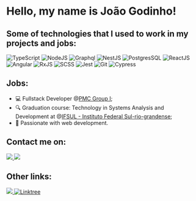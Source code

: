 # Hello, my name is João Godinho!

## Some of technologies that I used to work in my projects and jobs:
![TypeScript](https://img.shields.io/badge/TypeScript-007ACC?style=for-the-badge&logo=typescript&logoColor=white)
![NodeJS](https://img.shields.io/badge/Node.js-339933?style=for-the-badge&logo=nodedotjs&logoColor=white)
![Graphql](https://img.shields.io/badge/Graphql-e535ab?style=for-the-badge&logo=graphql&logoColor=white)
![NestJS](https://img.shields.io/badge/nestjs-%23E0234E.svg?style=for-the-badge&logo=nestjs&logoColor=white)
![PostgresSQL](https://img.shields.io/badge/PostgreSQL-316192?style=for-the-badge&logo=postgresql&logoColor=white)
![ReactJS](https://img.shields.io/badge/React-20232A?style=for-the-badge&logo=react&logoColor=61DAFB)
![Angular](https://img.shields.io/badge/Angular-DD0031?style=for-the-badge&logo=angular&logoColor=white)
![RxJS](https://img.shields.io/badge/rxjs-%23B7178C.svg?style=for-the-badge&logo=reactivex&logoColor=white)
![SCSS](https://img.shields.io/badge/Sass-CC6699?style=for-the-badge&logo=sass&logoColor=white)
![Jest](https://img.shields.io/badge/Jest-C21325?style=for-the-badge&logo=jest&logoColor=white)
![Git](https://img.shields.io/badge/Git-F05032?style=for-the-badge&logo=git&logoColor=white)
![Cypress](https://img.shields.io/badge/Cypress-F05032?style=for-the-badge&logo=cypress&logoColor=white)

## Jobs:
- :computer:  Fullstack Developer @[PMC Group I](https://www.pmcgroupone.com/);
- :mag: Graduation course: Technology in Systems Analysis and Development at @[IFSUL - Instituto Federal Sul-rio-grandense](http://www.bage.ifsul.edu.br/);
- :purple_heart: Passionate with web development.

## Contact me on:
<div>
  <a href = "mailto:godinhojoao2003@gmail.com">
    <img src="https://img.shields.io/badge/Gmail-D14836?style=for-the-badge&logo=gmail&logoColor=white" target="_blank">   </a>
  <a href="https://www.linkedin.com/in/joaogodinhoo/" target="_blank">
    <img src="https://img.shields.io/badge/-LinkedIn-%230077B5?style=for-the-badge&logo=linkedin&logoColor=white" target="_blank">
  </a>
</div>

## Other links:
  <a href="https://dev.to/godinhojoao" target="_blank">
   <img src="https://img.shields.io/badge/dev.to-0A0A0A?style=for-the-badge&logo=dev-dot-to&logoColor=white" target="_blank">
  </a>
  <a href="https://linktr.ee/godinhojoao" target="_blank">
   <img src="https://img.shields.io/badge/Linktree-39E09B?style=for-the-badge&logo=linktree&logoColor=white" alt="Linktree">
  </a>


